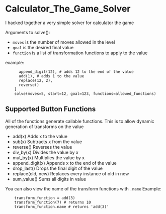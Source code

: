 # Calculator_The_Game_Solver
I hacked together a very simple solver for calculator the game

Arguments to solve():
-  `moves` is the number of moves allowed in the level
-  `goal` is the desired final value
-  `function` is a list of transformation functions to apply to the value

example:
```    allowed_functions = [
      append_digit(12), # adds 12 to the end of the value
      add(1), # adds 1 to the value
      replace(12, 2),
      reverse()
    ]
    solve(moves=5, start=12, goal=123, functions=allowed_functions)
```

## Supported Button Functions
All of the functions generate callable functions. This is to allow dynamic generation of transforms on the value

- add(x)
  Adds x to the value
- sub(x)
  Subtracts x from the value
- reverse()
  Reverses the value
- div_by(x)
  Divides the value by x
- mul_by(x)
  Multiplies the value by x
- append_digit(x)
  Appends x to the end of the value
- drop_last()
  Drops the final digit of the value
- replace(old, new)
  Replaces every instance of old in new
- sum_value()
  Sums all digits in value

You can also view the name of the transform functions with `.name`
Example:
```
    transform_function = add(3)
    transform_function(7) # returns 10
    transform_function.name # returns 'add(3)'
```
